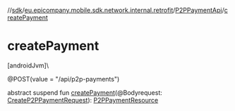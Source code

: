 //[sdk](../../../index.md)/[eu.epicompany.mobile.sdk.network.internal.retrofit](../index.md)/[P2PPaymentApi](index.md)/[createPayment](create-payment.md)

# createPayment

[androidJvm]\

@POST(value = &quot;/api/p2p-payments&quot;)

abstract suspend fun [createPayment](create-payment.md)(@Bodyrequest: [CreateP2PPaymentRequest](../../eu.epicompany.mobile.sdk.network.model.p2ppayment/-create-p2-p-payment-request/index.md)): [P2PPaymentResource](../../eu.epicompany.mobile.sdk.network.model.p2ppayment/-p2-p-payment-resource/index.md)
